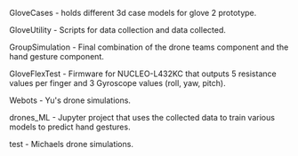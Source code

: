 GloveCases - holds different 3d case models for glove 2 prototype.

GloveUtility - Scripts for data collection and data collected.

GroupSimulation - Final combination of the drone teams component and the hand gesture component.

GloveFlexTest - Firmware for NUCLEO-L432KC that outputs 5 resistance values per finger and 3 Gyroscope values (roll, yaw, pitch).

Webots - Yu's drone simulations.

drones_ML - Jupyter project that uses the collected data to train various models to predict hand gestures.

test - Michaels drone simulations.
